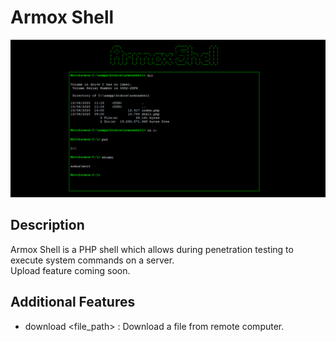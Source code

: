 # Armox Shell
![](https://raw.githubusercontent.com/ClementMichaux/Armox-Shell/master/armox-shell.png)

## Description
Armox Shell is a PHP shell which allows during penetration testing to execute system commands on a server.  
Upload feature coming soon.

## Additional Features
* download <file_path> : Download a file from remote computer.


